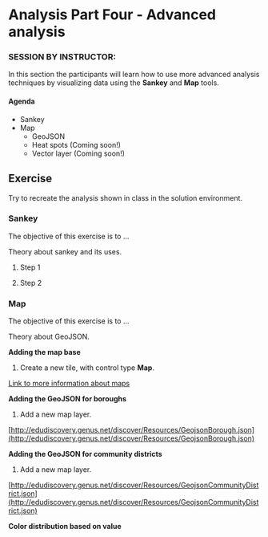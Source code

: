 # Analysis Part Four - Advanced analysis 

### SESSION BY INSTRUCTOR: 
In this section the participants will learn how to use more advanced analysis techniques by visualizing data using the **Sankey** and **Map** tools.

#### Agenda 

- Sankey
- Map
	- GeoJSON
	- Heat spots (Coming soon!)
	- Vector layer (Coming soon!)

## Exercise

Try to recreate the analysis shown in class in the solution environment. 	
	
### Sankey
The objective of this exercise is to ... 

Theory about sankey and its uses.

1. Step 1

2. Step 2


### Map

The objective of this exercise is to ...

Theory about GeoJSON.

**Adding the map base**

1. Create a new tile, with control type **Map**.

[Link to more information about maps](https://docs.genus.no/users/analyze-report-and-discover/analysis/visualizations.html)

**Adding the GeoJSON for boroughs**

1. Add a new map layer.

[http://edudiscovery.genus.net/discover/Resources/GeojsonBorough.json](http://edudiscovery.genus.net/discover/Resources/GeojsonBorough.json)

**Adding the GeoJSON for community districts**

1. Add a new map layer. 

[http://edudiscovery.genus.net/discover/Resources/GeojsonCommunityDistrict.json](http://edudiscovery.genus.net/discover/Resources/GeojsonCommunityDistrict.json)

**Color distribution based on value**
